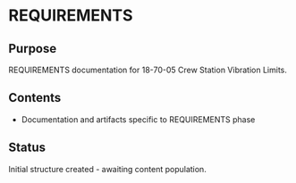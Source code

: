 # REQUIREMENTS

## Purpose
REQUIREMENTS documentation for 18-70-05 Crew Station Vibration Limits.

## Contents
- Documentation and artifacts specific to REQUIREMENTS phase

## Status
Initial structure created - awaiting content population.
